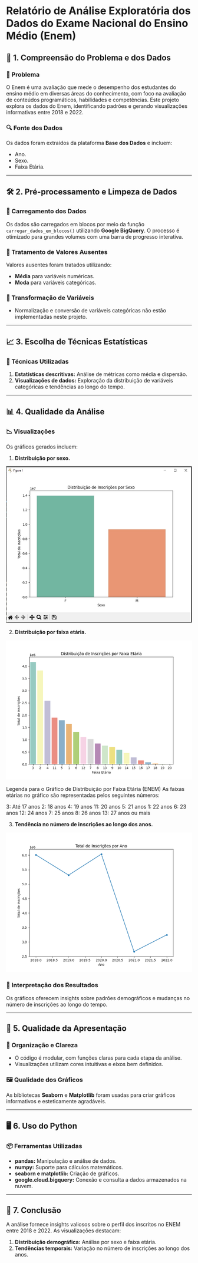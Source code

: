 # Relatório de Análise Exploratória dos Dados do Exame Nacional do Ensino Médio (Enem)

## 📌 1. Compreensão do Problema e dos Dados

### 📝 Problema
O Enem é uma avaliação que mede o desempenho dos estudantes do ensino médio em diversas áreas do conhecimento, com foco na avaliação de conteúdos programáticos, habilidades e competências. Este projeto explora os dados do Enem, identificando padrões e gerando visualizações informativas entre 2018 e 2022.

### 🔍 Fonte dos Dados
Os dados foram extraídos da plataforma **Base dos Dados** e incluem:
- Ano.
- Sexo.
- Faixa Etária.

---

## 🛠️ 2. Pré-processamento e Limpeza de Dados

### 📂 Carregamento dos Dados
Os dados são carregados em blocos por meio da função `carregar_dados_em_blocos()` utilizando **Google BigQuery**. O processo é otimizado para grandes volumes com uma barra de progresso interativa.

### 🚩 Tratamento de Valores Ausentes
Valores ausentes foram tratados utilizando:
- **Média** para variáveis numéricas.
- **Moda** para variáveis categóricas.

### 🔄 Transformação de Variáveis
- Normalização e conversão de variáveis categóricas não estão implementadas neste projeto.

---

## 📈 3. Escolha de Técnicas Estatísticas

### 🔬 Técnicas Utilizadas
1. **Estatísticas descritivas:** Análise de métricas como média e dispersão.
2. **Visualizações de dados:** Exploração da distribuição de variáveis categóricas e tendências ao longo do tempo.

---

## 📊 4. Qualidade da Análise

### 📉 Visualizações
Os gráficos gerados incluem:
1. **Distribuição por sexo.**

![Distribuição por sexo](./Isexo.jpg)

2. **Distribuição por faixa etária.**

![Distribuição por faixa etária](./FE.png)

Legenda para o Gráfico de Distribuição por Faixa Etária (ENEM)
As faixas etárias no gráfico são representadas pelos seguintes números:

3: Até 17 anos
2: 18 anos
4: 19 anos
11: 20 anos
5: 21 anos
1: 22 anos
6: 23 anos
12: 24 anos
7: 25 anos
8: 26 anos
13: 27 anos ou mais

3. **Tendência no número de inscrições ao longo dos anos.**

![Tendência de inscrições](./taxa_inscricao.png)

### 🧠 Interpretação dos Resultados
Os gráficos oferecem insights sobre padrões demográficos e mudanças no número de inscrições ao longo do tempo.

---

## 🎨 5. Qualidade da Apresentação

### 🔎 Organização e Clareza
- O código é modular, com funções claras para cada etapa da análise.
- Visualizações utilizam cores intuitivas e eixos bem definidos.

### 🖼️ Qualidade dos Gráficos
As bibliotecas **Seaborn** e **Matplotlib** foram usadas para criar gráficos informativos e esteticamente agradáveis.

---

## 🖥️ 6. Uso do Python

### 📦 Ferramentas Utilizadas
- **pandas:** Manipulação e análise de dados.
- **numpy:** Suporte para cálculos matemáticos.
- **seaborn e matplotlib:** Criação de gráficos.
- **google.cloud.bigquery:** Conexão e consulta a dados armazenados na nuvem.

---

## 🏁 7. Conclusão

A análise fornece insights valiosos sobre o perfil dos inscritos no ENEM entre 2018 e 2022. As visualizações destacam:
1. **Distribuição demográfica:** Análise por sexo e faixa etária.
2. **Tendências temporais:** Variação no número de inscrições ao longo dos anos.
